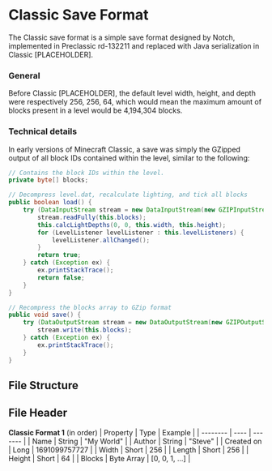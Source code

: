 # Classic Save Format

The Classic save format is a simple save format designed by Notch, implemented in Preclassic rd-132211 and replaced with Java serialization in Classic [PLACEHOLDER].

### General
Before Classic [PLACEHOLDER], the default level width, height, and depth were respectively 256, 256, 64, which would mean the maximum amount of blocks present in a level would be 4,194,304 blocks.

### Technical details
In early versions of Minecraft Classic, a save was simply the GZipped output of all block IDs contained within the level, similar to the following:
```java
// Contains the block IDs within the level.
private byte[] blocks;

// Decompress level.dat, recalculate lighting, and tick all blocks
public boolean load() {
    try (DataInputStream stream = new DataInputStream(new GZIPInputStream(new FileInputStream(new File("level.dat"))))) {
        stream.readFully(this.blocks);
        this.calcLightDepths(0, 0, this.width, this.height);
        for (LevelListener levelListener : this.levelListeners) {
            levelListener.allChanged();
        }
        return true;
    } catch (Exception ex) {
        ex.printStackTrace();
        return false;
    }
}

// Recompress the blocks array to GZip format
public void save() {
    try (DataOutputStream stream = new DataOutputStream(new GZIPOutputStream(new FileOutputStream(new File("level.dat"))))) {
        stream.write(this.blocks);
    } catch (Exception ex) {
        ex.printStackTrace();
    }
}
```

## File Structure

## File Header
**Classic Format 1** (in order)
| Property | Type | Example |
| -------- | ---- | ------- |
| Name | String | "My World" |
| Author | String | "Steve" |
| Created on | Long | 1691099757727 |
| Width | Short | 256 |
| Length | Short | 256 |
| Height | Short | 64 |
| Blocks | Byte Array | [0, 0, 1, ...] |